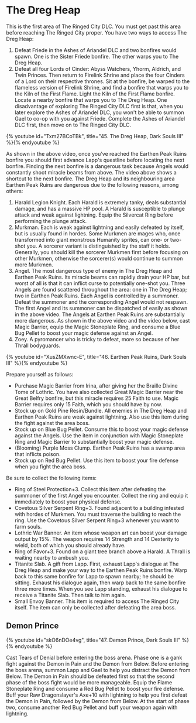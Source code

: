 # The Dreg Heap

This is the first area of The Ringed City DLC. You must get past this area
before reaching The Ringed City proper. You have two ways to access The Dreg
Heap:

1. Defeat Friede in the Ashes of Ariandel DLC and two bonfires would spawn. One
   is the Sister Friede bonfire. The other warps you to The Dreg Heap.
1. Defeat all four Lords of Cinder: Abyss Watchers, Yhorm, Aldrich, and Twin
   Princes. Then return to Firelink Shrine and place the four Cinders of a Lord
   on their respective thrones. Sit at the bonfire, be warped to the flameless
   version of Firelink Shrine, and find a bonfire that warps you to the Kiln of
   the First Flame. Light the Kiln of the First Flame bonfire. Locate a nearby
   bonfire that warps you to The Dreg Heap. One disadvantage of exploring The
   Ringed City DLC first is that, when you later explore the Ashes of Ariandel
   DLC, you won't be able to summon Gael to co-op with you against Friede.
   Complete the Ashes of Ariandel DLC first, then move on to The Ringed City
   DLC.

{% youtube id="Txm27BCoTBk", title="45. The Dreg Heap, Dark Souls III" %}{% endyoutube %}

As shown in the above video, once you've reached the Earthen Peak Ruins bonfire
you should first advance Lapp's questline before locating the next bonfire.
Finding the next bonfire is a dangerous task because Angels would constantly
shoot miracle beams from above. The video above shows a shortcut to the next
bonfire. The Dreg Heap and its neighbouring area Earthen Peak Ruins are
dangerous due to the following reasons, among others:

1. Harald Legion Knight. Each Harald is extremely tanky, deals substantial
   damage, and has a massive HP pool. A Harald is susceptible to plunge attack
   and weak against lightning. Equip the Silvercat Ring before performing the
   plunge attack.
1. Murkman. Each is weak against lightning and easily defeated by itself, but is
   usually found in hordes. Some Murkmen are mages who, once transformed into
   giant monstrous Humanity sprites, can one- or two-shot you. A sorcerer
   variant is distinguished by the staff it holds. Generally, you should kill
   the sorcerer Murkmen first before focusing on other Murkmen, otherwise the
   sorcerer(s) would continue to summon more Murkmen.
1. Angel. The most dangerous type of enemy in The Dreg Heap and Earthen Peak
   Ruins. Its miracle beams can rapidly drain your HP bar, but worst of all is
   that it can inflict curse to potentially one-shot you. Three Angels are found
   scattered throughout the area: one in The Dreg Heap; two in Earthen Peak
   Ruins. Each Angel is controlled by a summoner. Defeat the summoner and the
   corresponding Angel would not respawn. The first Angel and its summoner can
   be dispatched of easily as shown in the above video. The Angels at Earthen
   Peak Ruins are substantially more dangerous. As shown in the above video and
   the video below, cast Magic Barrier, equip the Magic Stoneplate Ring, and
   consume a Blue Bug Pellet to boost your magic defense against an Angel.
1. Zoey. A pyromancer who is tricky to defeat, more so because of her Thrall
   bodyguards.

{% youtube id="XusZMXwnc-E", title="46. Earthen Peak Ruins, Dark Souls III" %}{% endyoutube %}

Prepare yourself as follows:

-   Purchase Magic Barrier from Irina, after giving her the Braille Divine Tome
    of Lothric. You have also collected Great Magic Barrier near the Great
    Belfry bonfire, but this miracle requires 25 Faith to use. Magic Barrier
    requires only 15 Faith, which you should have by now.
-   Stock up on Gold Pine Resin/Bundle. All enemies in The Dreg Heap and Earthen
    Peak Ruins are weak against lightning. Also use this item during the fight
    against the area boss.
-   Stock up on Blue Bug Pellet. Consume this to boost your magic defense
    against the Angels. Use the item in conjunction with Magic Stoneplate Ring
    and Magic Barrier to substantially boost your magic defense.
-   (Blooming) Purple Moss Clump. Earthen Peak Ruins has a swamp area that
    inflicts poison.
-   Stock up on Red Bug Pellet. Use this item to boost your fire defense when
    you fight the area boss.

Be sure to collect the following items:

-   Ring of Steel Protection+3. Collect this item after defeating the summoner
    of the first Angel you encounter. Collect the ring and equip it immediately
    to boost your physical defense.
-   Covetous Silver Serpent Ring+3. Found adjacent to a building infested with
    hordes of Murkmen. You must traverse the building to reach the ring. Use the
    Covetous Silver Serpent Ring+3 whenever you want to farm souls.
-   Lothric War Banner. An item whose weapon art can boost your damage output by
    15%. The weapon requires 14 Strength and 14 Dexterity to wield, both of
    which you should already have.
-   Ring of Favor+3. Found on a giant tree branch above a Harald. A Thrall is
    waiting nearby to ambush you.
-   Titanite Slab. A gift from Lapp. First, exhaust Lapp's dialogue at The Dreg
    Heap and make your way to the Earthen Peak Ruins bonfire. Warp back to this
    same bonfire for Lapp to spawn nearby; he should be sitting. Exhaust his
    dialogue again, then warp back to the same bonfire three more times. When
    you see Lapp standing, exhaust his dialogue to receive a Titanite Slab. Then
    talk to him again.
-   Small Envoy Banner. This item is required to access The Ringed City itself.
    The item can only be collected after defeating the area boss.

## Demon Prince

{% youtube id="skO6nDOe4vg", title="47. Demon Prince, Dark Souls III" %}{% endyoutube %}

Cast Tears of Denial before entering the boss arena. Phase one is a gank fight
against the Demon in Pain and the Demon from Below. Before entering the boss
arena, summon Lapp and Gael to help you distract the Demon from Below. The Demon
in Pain should be defeated first so that the second phase of the boss fight
would be more manageable. Equip the Flame Stoneplate Ring and consume a Red Bug
Pellet to boost your fire defense. Buff your Raw Dragonslayer's Axe+10 with
lightning to help you first defeat the Demon in Pain, followed by the Demon from
Below. At the start of phase two, consume another Red Bug Pellet and buff your
weapon again with lightning.

